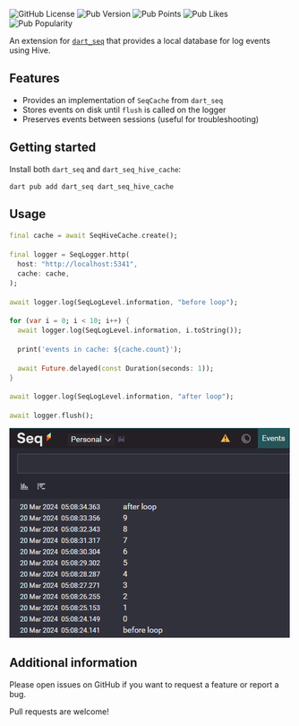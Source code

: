 ![GitHub License](https://img.shields.io/github/license/ricardoboss/dart_seq_hive_cache)
![Pub Version](https://img.shields.io/pub/v/dart_seq_hive_cache)
![Pub Points](https://img.shields.io/pub/points/dart_seq_hive_cache)
![Pub Likes](https://img.shields.io/pub/likes/dart_seq_hive_cache)
![Pub Popularity](https://img.shields.io/pub/popularity/dart_seq_hive_cache)

An extension for [`dart_seq`](https://pub.dev/packages/dart_seq) that provides a local database for log events using Hive.

## Features

- Provides an implementation of `SeqCache` from `dart_seq`
- Stores events on disk until `flush` is called on the logger
- Preserves events between sessions (useful for troubleshooting)

## Getting started

Install both `dart_seq` and `dart_seq_hive_cache`:

```shell
dart pub add dart_seq dart_seq_hive_cache
```

## Usage

```dart
final cache = await SeqHiveCache.create();

final logger = SeqLogger.http(
  host: "http://localhost:5341",
  cache: cache,
);

await logger.log(SeqLogLevel.information, "before loop");

for (var i = 0; i < 10; i++) {
  await logger.log(SeqLogLevel.information, i.toString());

  print('events in cache: ${cache.count}');

  await Future.delayed(const Duration(seconds: 1));
}

await logger.log(SeqLogLevel.information, "after loop");

await logger.flush();
```

![Screenshot from Seq showing the result of the above code](./docs/Screenshot%202024-03-20%20050912.png)

## Additional information

Please open issues on GitHub if you want to request a feature or report a bug.

Pull requests are welcome!
